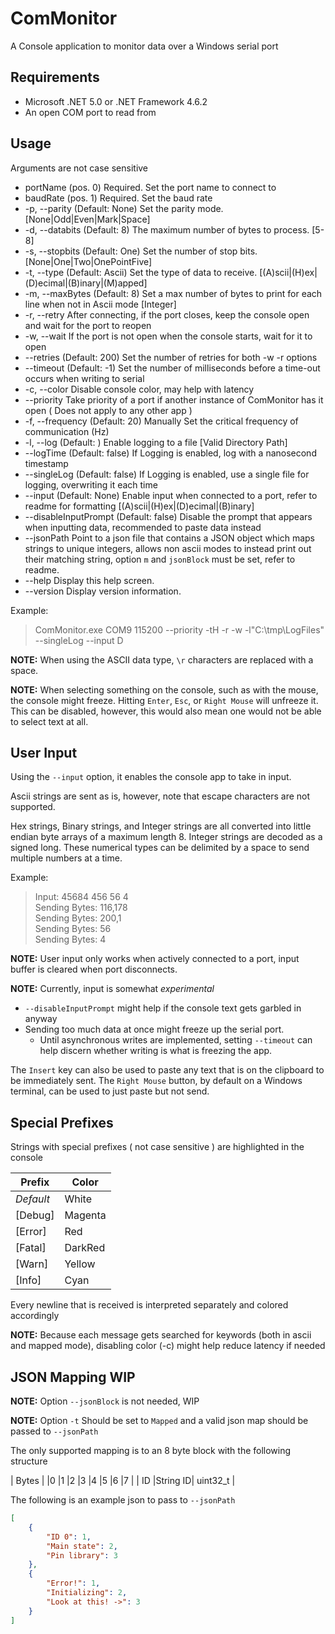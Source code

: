 # ComMonitor

A Console application to monitor data over a Windows serial port

## Requirements

* Microsoft .NET 5.0 or .NET Framework 4.6.2
* An open COM port to read from

## Usage

Arguments are not case sensitive

* portName (pos. 0)       Required. Set the port name to connect to
* baudRate (pos. 1)       Required. Set the baud rate
* -p, --parity            (Default: None) Set the parity mode. [None|Odd|Even|Mark|Space]
* -d, --databits          (Default: 8) The maximum number of bytes to process. [5-8]
* -s, --stopbits          (Default: One) Set the number of stop bits. [None|One|Two|OnePointFive]
* -t, --type              (Default: Ascii) Set the type of data to receive. [(A)scii|(H)ex|(D)ecimal|(B)inary|(M)apped]
* -m, --maxBytes          (Default: 8) Set a max number of bytes to print for each line when not in Ascii mode [Integer]
* -r, --retry             After connecting, if the port closes, keep the console open and wait for the port to reopen
* -w, --wait              If the port is not open when the console starts, wait for it to open
* --retries               (Default: 200) Set the number of retries for both -w -r options
* --timeout               (Default: -1) Set the number of milliseconds before a time-out occurs when writing to serial
* -c, --color             Disable console color, may help with latency
* --priority              Take priority of a port if another instance of ComMonitor has it open ( Does not apply to any other app )
* -f, --frequency         (Default: 20) Manually Set the critical frequency of communication (Hz)
* -l, --log               (Default: ) Enable logging to a file [Valid Directory Path]
* --logTime               (Default: false) If Logging is enabled, log with a nanosecond timestamp
* --singleLog             (Default: false) If Logging is enabled, use a single file for logging, overwriting it each time
* --input                 (Default: None) Enable input when connected to a port, refer to readme for formatting [(A)scii|(H)ex|(D)ecimal|(B)inary]
* --disableInputPrompt    (Default: false) Disable the prompt that appears when inputting data, recommended to paste data instead
* --jsonPath              Point to a json file that contains a JSON object which maps strings to unique integers, allows non ascii modes to instead print out their matching string, option `m` and `jsonBlock` must be set, refer to readme.
* --help                  Display this help screen.
* --version               Display version information.

Example:
> ComMonitor.exe COM9 115200 --priority -tH -r -w -l"C:\tmp\LogFiles" --singleLog --input D

**NOTE:** When using the ASCII data type, `\r` characters are replaced with a space.

**NOTE:** When selecting something on the console, such as with the mouse, the console might freeze. Hitting `Enter`, `Esc`, or `Right Mouse` will unfreeze it.
This can be disabled, however, this would also mean one would not be able to select text at all.

## User Input

Using the `--input` option, it enables the console app to take in input.

Ascii strings are sent as is, however, note that escape characters are not supported.

Hex strings, Binary strings, and Integer strings are all converted into little endian byte arrays of a maximum length 8. Integer strings are decoded as a signed long. These numerical types can be delimited by a space to send multiple numbers at a time.

Example:
> Input: 45684 456 56 4\
> Sending Bytes: 116,178\
> Sending Bytes: 200,1\
> Sending Bytes: 56\
> Sending Bytes: 4

**NOTE:** User input only works when actively connected to a port, input buffer is cleared when port disconnects.

**NOTE:** Currently, input is somewhat *experimental*

* `--disableInputPrompt` might help if the console text gets garbled in anyway
* Sending too much data at once might freeze up the serial port.
  * Until asynchronous writes are implemented, setting `--timeout` can help discern whether writing is what is freezing the app.

The `Insert` key can also be used to paste any text that is on the clipboard to be immediately sent. The `Right Mouse` button, by default on a Windows terminal, can be used to just paste but not send.

## Special Prefixes

Strings with special prefixes ( not case sensitive ) are highlighted in the console

| Prefix    | Color   |
| --------- | ------- |
| _Default_ | White   |
| [Debug]   | Magenta |
| [Error]   | Red     |
| [Fatal]   | DarkRed |
| [Warn]    | Yellow  |
| [Info]    | Cyan    |

Every newline that is received is interpreted separately and colored accordingly

**NOTE:** Because each message gets searched for keywords (both in ascii and mapped mode), disabling color (-c) might help reduce latency if needed

## JSON Mapping WIP

**NOTE:** Option `--jsonBlock` is not needed, WIP

**NOTE:** Option `-t` Should be set to `Mapped` and a valid json map should be passed to `--jsonPath`

The only supported mapping is to an 8 byte block with the following structure

|                 Bytes                 |
|0   |1   |2   |3   |4   |5   |6   |7   |
|    ID   |String ID|     uint32_t      |

The following is an example json to pass to `--jsonPath`

``` json
[
    {
        "ID 0": 1,
        "Main state": 2,
        "Pin library": 3
    },
    {
        "Error!": 1,
        "Initializing": 2,
        "Look at this! ->": 3
    }
]
```
